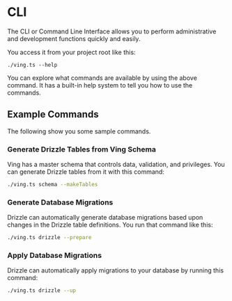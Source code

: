# CLI

The CLI or Command Line Interface allows you to perform administrative and development functions quickly and easily. 

You access it from your project root like this:

```
./ving.ts --help
```

You can explore what commands are available by using the above command. It has a built-in help system to tell you how to use the commands.


## Example Commands

The following show you some sample commands.


### Generate Drizzle Tables from Ving Schema

Ving has a master schema that controls data, validation, and privileges. You can generate Drizzle tables from it with this command:

```bash
./ving.ts schema --makeTables
```

### Generate Database Migrations

Drizzle can automatically generate database migrations based upon changes in the Drizzle table definitions. You run that command like this:

```bash
./ving.ts drizzle --prepare
```

### Apply Database Migrations 

Drizzle can automatically apply migrations to your database by running this command:

```bash
./ving.ts drizzle --up
```